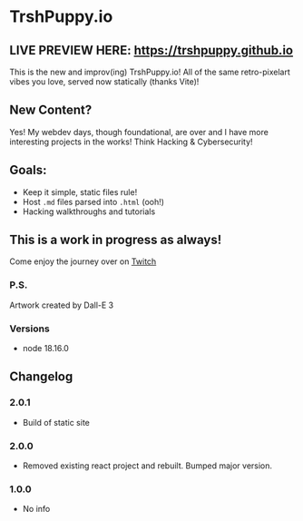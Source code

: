 # TrshPuppy.io

## LIVE PREVIEW HERE: https://trshpuppy.github.io

This is the new and improv(ing) TrshPuppy.io! All of the same retro-pixelart vibes you love, served now statically (thanks Vite)!

## New Content?

Yes! My webdev days, though foundational, are over and I have more interesting projects in the works! Think Hacking & Cybersecurity!

## Goals:

-  Keep it simple, static files rule!
-  Host `.md` files parsed into `.html` (ooh!)
-  Hacking walkthroughs and tutorials

## This is a work in progress as always!

Come enjoy the journey over on [Twitch](https://twitch.tv/trshpuppy)

### P.S.

Artwork created by Dall-E 3

### Versions

-  node 18.16.0

## Changelog

### 2.0.1

-  Build of static site

### 2.0.0

-  Removed existing react project and rebuilt. Bumped major version.

### 1.0.0

-  No info
